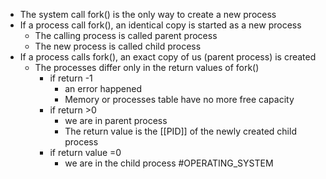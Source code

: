 * The system call fork() is the only way to create a new process
* If a process call fork(), an identical copy is started as a new process
	* The calling process is called  parent process
	* The new process is called child process
* If a process calls fork(), an exact copy of us (parent process) is created
	* The processes differ only in the return values of fork()
		* if return -1
			* an error happened
			* Memory or processes table have no more free capacity
		* if return >0
			* we are in parent process
			* The return value is the [[PID]] of the newly created child process
		* if return value =0
			* we are in the child process
#OPERATING_SYSTEM 